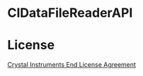 # CIDataFileReaderAPI

# License
[Crystal Instruments End License Agreement](https://github.com/Crystal-Instruments/CIDataFileReaderAPI/blob/main/Crystal%20Instruments%20License.md)
